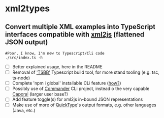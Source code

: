 # xml2types 

## Convert multiple XML examples into TypeScript interfaces compatible with [xml2js][xml2js] (flattened JSON output)

```
#Poor, I know, I'm new to Typescript/Cli code
./src/index.ts -h
```

- [ ] Better explained usage, here in the README
- [ ] Removal of ['TSBB'][tsbb] Typescript build tool, for more stand tooling (e.g. tsc, ts-node)
- [ ] Complete 'npm i global' installable CLi feature ([how?][cli-ts-how])
- [ ] Possibly use of [Commander][commander] CLi project, instead o the very capable [Caporal][caporal] (larger user base?)
- [ ] Add feature toggle(s) for xml2js in-bound JSON representations
- [ ] Make use of more of [QuickType][quicktype]'s output formats, e.g. other languages (Java, etc.)

[xml2js]: https://github.com/Leonidas-from-XIV/node-xml2js
[quicktype]: https://github.com/quicktype/quicktype
[caporal]: https://github.com/mattallty/Caporal.js
[commander]: https://github.com/tj/commander.js
[tsbb]: https://github.com/jaywcjlove/tsbb
[cli-ts-how]: https://itnext.io/how-to-create-your-own-typescript-cli-with-node-js-1faf7095ef89